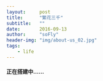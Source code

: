 ```yaml
---
layout:     post
title:      "繁花三千"
subtitle:   ""
date:       2016-09-13
author:     "soFly"
header-img: "img/about-us_02.jpg"
tags:
    - life
---
```

#### 正在搭建中……